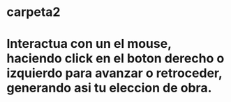 # carpeta2 
# Interactua con un el mouse, haciendo  click en el boton derecho o izquierdo  para avanzar o retroceder, generando asi  tu eleccion de  obra.
